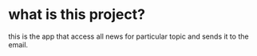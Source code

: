 # what is this project?

this is the app that access all news for particular topic and sends it to the email.
